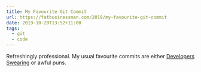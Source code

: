```yaml
---
title: My Favourite Git Commit
url: https://fatbusinessman.com/2019/my-favourite-git-commit
date: 2019-10-20T13:52+11:00
tags:
  - git
  - code
---
```

Refreshingly professional. My usual favourite commits are either [Developers Swearing](http://twitter.com/gitlost) or awful puns.
